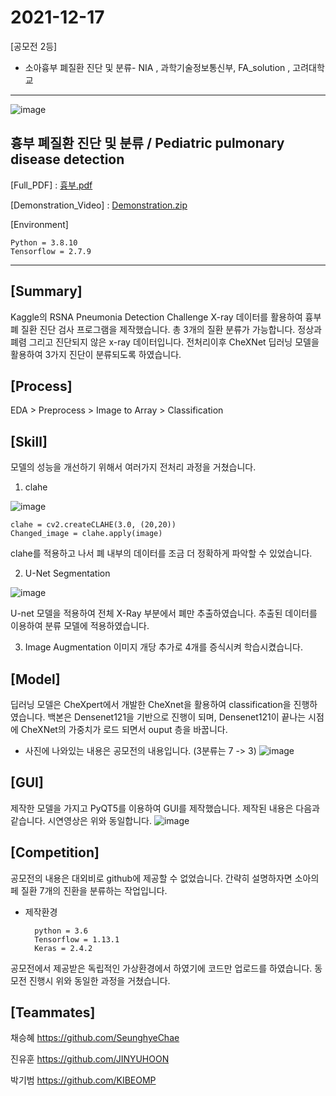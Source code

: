 # 2021-12-17
[공모전 2등]
- 소아흉부 폐질환 진단 및 분류- NIA , 과학기술정보통신부, FA_solution , 고려대학교 
--------------------------

![image](https://user-images.githubusercontent.com/60537388/145531886-a210ad21-c081-49f6-9b5e-de805b0f5700.png)
## 흉부 폐질환 진단 및 분류 / Pediatric pulmonary disease detection

[Full_PDF] : [흉부.pdf](https://github.com/Pleasant-riot/Lung-Disease-Detection/files/7690712/default.pdf) 

[Demonstration_Video] : [Demonstration.zip](https://github.com/Pleasant-riot/Lung-Disease-Detection/files/7690735/Demonstration.zip)

[Environment]

	Python = 3.8.10
	Tensorflow = 2.7.9

--------------------------
## [Summary]
Kaggle의 RSNA Pneumonia Detection Challenge X-ray 데이터를 활용하여 흉부 폐 질환 진단 검사 프로그램을 제작했습니다.
총 3개의 질환 분류가 가능합니다. 정상과 폐렴 그리고 진단되지 않은 x-ray 데이터입니다. 전처리이후 CheXNet 딥러닝 모델을 활용하여 3가지 진단이 분류되도록 하였습니다.

## [Process]
EDA > Preprocess > Image to Array > Classification

## [Skill]
모델의 성능을 개선하기 위해서 여러가지 전처리 과정을 거쳤습니다.
1. clahe

![image](https://user-images.githubusercontent.com/60537388/146228675-cb7026b0-b91f-437a-8e60-1f02594f094c.png)

	clahe = cv2.createCLAHE(3.0, (20,20))
	Changed_image = clahe.apply(image)
	
clahe를 적용하고 나서 폐 내부의 데이터를 조금 더 정확하게 파악할 수 있었습니다.

2. U-Net Segmentation

![image](https://user-images.githubusercontent.com/60537388/146231178-4fbab414-04f6-41d3-944a-1d7b544e10b7.png)

U-net 모델을 적용하여 전체 X-Ray 부분에서 폐만 추출하였습니다. 추출된 데이터를 이용하여 분류 모델에 적용하였습니다.

3. Image Augmentation
이미지 개당 추가로 4개를 증식시켜 학습시켰습니다.

## [Model]
딥러닝 모델은 CheXpert에서 개발한 CheXnet을 활용하여 classification을 진행하였습니다. 백본은 Densenet121을 기반으로 진행이 되며, Densenet121이 끝나는 시점에 CheXNet의 가중치가 로드 되면서 ouput 층을 바꿉니다.
* 사진에 나와있는 내용은 공모전의 내용입니다. (3분류는 7 -> 3)
![image](https://user-images.githubusercontent.com/60537388/146232708-70c33f45-2d11-4fb8-89fa-d7e069d4a29a.png)

## [GUI]
제작한 모델을 가지고 PyQT5를 이용하여 GUI를 제작했습니다. 제작된 내용은 다음과 같습니다. 시연영상은 위와 동일합니다.
![image](https://user-images.githubusercontent.com/60537388/146233852-82d176b9-8cd0-4a7b-8d02-b76c68f89e31.png)

## [Competition]
공모전의 내용은 대외비로 github에 제공할 수 없었습니다. 간략히 설명하자면 소아의 페 질환 7개의 진환을 분류하는 작업입니다.
* 제작환경
		
		python = 3.6
		Tensorflow = 1.13.1
		Keras = 2.4.2

공모전에서 제공받은 독립적인 가상환경에서 하였기에 코드만 업로드를 하였습니다. 동모전 진행시 위와 동일한 과정을 거쳤습니다. 

## [Teammates]

채승혜 https://github.com/SeunghyeChae

진유훈 https://github.com/JINYUHOON

박기범 https://github.com/KIBEOMP
